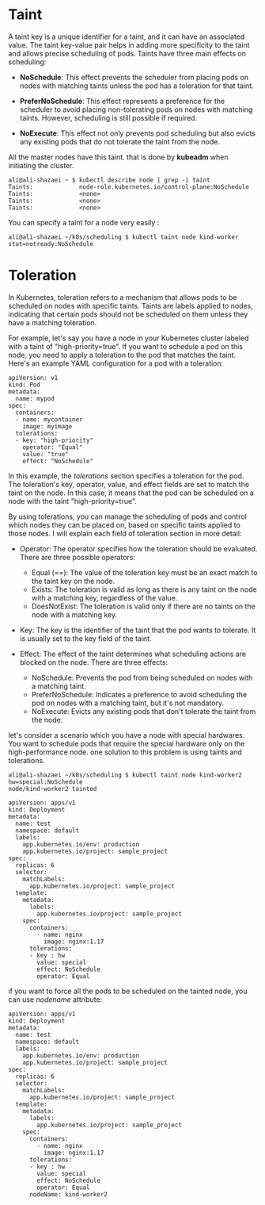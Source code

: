# Taint

A taint key is a unique identifier for a taint, and it can have an associated value. The taint key-value pair helps in adding more specificity to the taint and allows precise scheduling of pods.
Taints have three main effects on scheduling:

- **NoSchedule**: This effect prevents the scheduler from placing pods on nodes with matching taints unless the pod has a toleration for that taint.

- **PreferNoSchedule**: This effect represents a preference for the scheduler to avoid placing non-tolerating pods on nodes with matching taints. However, scheduling is still possible if required.

- **NoExecute**: This effect not only prevents pod scheduling but also evicts any existing pods that do not tolerate the taint from the node.


All the master nodes have this taint. that is done by **kubeadm** when initiating the cluster.
```
ali@ali-shazaei ~ $ kubectl describe node | grep -i taint
Taints:             node-role.kubernetes.io/control-plane:NoSchedule
Taints:             <none>
Taints:             <none>
Taints:             <none>
```
You can specify a taint for a node very easily :
```
ali@ali-shazaei ~/k8s/scheduling $ kubectl taint node kind-worker stat=notready:NoSchedule
```


# Toleration
In Kubernetes, toleration refers to a mechanism that allows pods to be scheduled on nodes with specific taints. Taints are labels applied to nodes, indicating that certain pods should not be scheduled on them unless they have a matching toleration.

For example, let's say you have a node in your Kubernetes cluster labeled with a taint of "high-priority=true". If you want to schedule a pod on this node, you need to apply a toleration to the pod that matches the taint. Here's an example YAML configuration for a pod with a toleration:

```
apiVersion: v1
kind: Pod
metadata:
  name: mypod
spec:
  containers:
  - name: mycontainer
    image: myimage
  tolerations:
  - key: "high-priority"
    operator: "Equal"
    value: "true"
    effect: "NoSchedule"
```

In this example, the *tolerations* section specifies a toleration for the pod. The toleration's key, operator, value, and effect fields are set to match the taint on the node. In this case, it means that the pod can be scheduled on a node with the taint "high-priority=true".

By using tolerations, you can manage the scheduling of pods and control which nodes they can be placed on, based on specific taints applied to those nodes.
I will explain each field of toleration section in more detail:
- Operator: The operator specifies how the toleration should be evaluated. There are three possible operators:

   - Equal (==): The value of the toleration key must be an exact match to the taint key on the node.
   - Exists: The toleration is valid as long as there is any taint on the node with a matching key, regardless of the value.
   - DoesNotExist: The toleration is valid only if there are no taints on the node with a matching key.

- Key: The key is the identifier of the taint that the pod wants to tolerate. It is usually set to the key field of the taint.

- Effect: The effect of the taint determines what scheduling actions are blocked on the node. There are three effects:

   - NoSchedule: Prevents the pod from being scheduled on nodes with a matching taint.
   - PreferNoSchedule: Indicates a preference to avoid scheduling the pod on nodes with a matching taint, but it's not mandatory.
   - NoExecute: Evicts any existing pods that don't tolerate the taint from the node.



let's consider a scenario which you have a node with special hardwares. You want to schedule pods that require the special hardware only on the high-performance node. one solution to this problem is using taints and tolerations.

```
ali@ali-shazaei ~/k8s/scheduling $ kubectl taint node kind-worker2 hw=special:NoSchedule
node/kind-worker2 tainted
```
```
apiVersion: apps/v1
kind: Deployment
metadata:
  name: test
  namespace: default
  labels:
    app.kubernetes.io/env: production
    app.kubernetes.io/project: sample_project
spec:
  replicas: 6
  selector:
    matchLabels:
      app.kubernetes.io/project: sample_project
  template:
    metadata:
      labels:
        app.kubernetes.io/project: sample_project
    spec:
      containers:
        - name: nginx
          image: nginx:1.17
      tolerations:
      - key : hw
        value: special
        effect: NoSchedule
        operator: Equal

```

if you want to force all the pods to be scheduled on the tainted node, you can use *nodename* attribute:
```
apiVersion: apps/v1
kind: Deployment
metadata:
  name: test
  namespace: default
  labels:
    app.kubernetes.io/env: production
    app.kubernetes.io/project: sample_project
spec:
  replicas: 6
  selector:
    matchLabels:
      app.kubernetes.io/project: sample_project
  template:
    metadata:
      labels:
        app.kubernetes.io/project: sample_project
    spec:
      containers:
        - name: nginx
          image: nginx:1.17
      tolerations:
      - key : hw
        value: special
        effect: NoSchedule
        operator: Equal
      nodeName: kind-worker2
```
